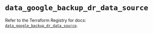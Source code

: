 # `data_google_backup_dr_data_source`

Refer to the Terraform Registry for docs: [`data_google_backup_dr_data_source`](https://registry.terraform.io/providers/hashicorp/google/6.39.0/docs/data-sources/backup_dr_data_source).
